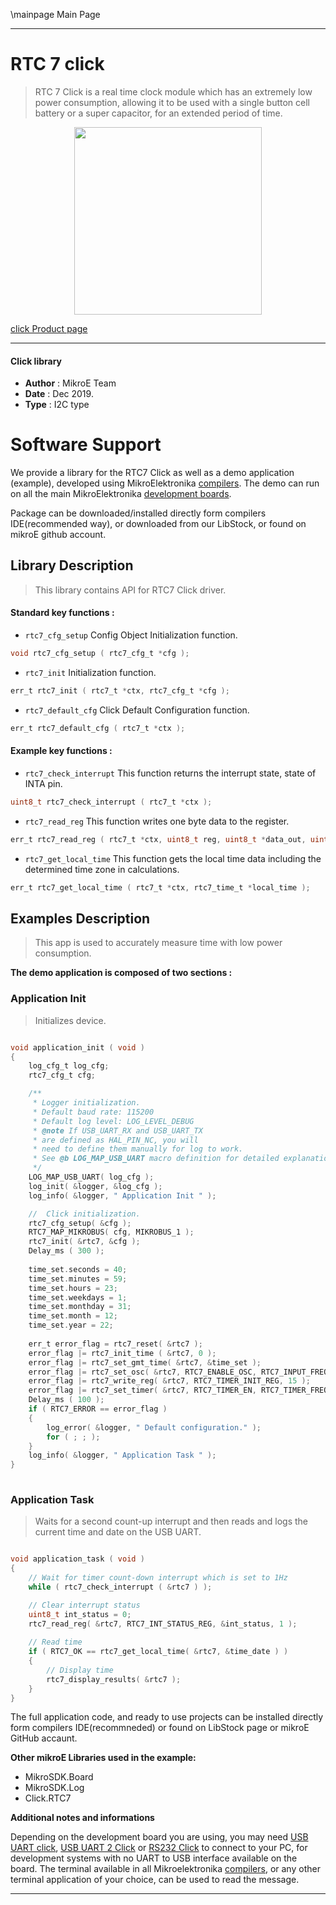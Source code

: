\mainpage Main Page
 
---
# RTC 7 click

> RTC 7 Click is a real time clock module which has an extremely low power consumption, allowing it to be used with a single button cell battery or a super capacitor, for an extended period of time. 

<p align="center">
  <img src="https://download.mikroe.com/images/click_for_ide/rtc7_click.png" height=300px>
</p>

[click Product page](https://www.mikroe.com/rtc-7-click)

---


#### Click library 

- **Author**        : MikroE Team
- **Date**          : Dec 2019.
- **Type**          : I2C type


# Software Support

We provide a library for the RTC7 Click 
as well as a demo application (example), developed using MikroElektronika 
[compilers](https://shop.mikroe.com/compilers). 
The demo can run on all the main MikroElektronika [development boards](https://shop.mikroe.com/development-boards).

Package can be downloaded/installed directly form compilers IDE(recommended way), or downloaded from our LibStock, or found on mikroE github account. 

## Library Description

> This library contains API for RTC7 Click driver.

#### Standard key functions :

- `rtc7_cfg_setup` Config Object Initialization function.
```c
void rtc7_cfg_setup ( rtc7_cfg_t *cfg ); 
```

- `rtc7_init` Initialization function.
```c
err_t rtc7_init ( rtc7_t *ctx, rtc7_cfg_t *cfg );
```

- `rtc7_default_cfg` Click Default Configuration function.
```c
err_t rtc7_default_cfg ( rtc7_t *ctx );
```

#### Example key functions :

- `rtc7_check_interrupt` This function returns the interrupt state, state of INTA pin.
```c
uint8_t rtc7_check_interrupt ( rtc7_t *ctx );
```

- `rtc7_read_reg` This function writes one byte data to the register.
```c
err_t rtc7_read_reg ( rtc7_t *ctx, uint8_t reg, uint8_t *data_out, uint8_t len );
```

- `rtc7_get_local_time` This function gets the local time data including the determined time zone in calculations.
```c
err_t rtc7_get_local_time ( rtc7_t *ctx, rtc7_time_t *local_time );
```

## Examples Description

> This app is used to accurately measure time with low power consumption.

**The demo application is composed of two sections :**

### Application Init 

> Initializes device.

```c

void application_init ( void )
{
    log_cfg_t log_cfg;
    rtc7_cfg_t cfg;

    /** 
     * Logger initialization.
     * Default baud rate: 115200
     * Default log level: LOG_LEVEL_DEBUG
     * @note If USB_UART_RX and USB_UART_TX 
     * are defined as HAL_PIN_NC, you will 
     * need to define them manually for log to work. 
     * See @b LOG_MAP_USB_UART macro definition for detailed explanation.
     */
    LOG_MAP_USB_UART( log_cfg );
    log_init( &logger, &log_cfg );
    log_info( &logger, " Application Init " );

    //  Click initialization.
    rtc7_cfg_setup( &cfg );
    RTC7_MAP_MIKROBUS( cfg, MIKROBUS_1 );
    rtc7_init( &rtc7, &cfg );
    Delay_ms ( 300 );
    
    time_set.seconds = 40;
    time_set.minutes = 59;
    time_set.hours = 23;
    time_set.weekdays = 1;
    time_set.monthday = 31;
    time_set.month = 12;
    time_set.year = 22;
    
    err_t error_flag = rtc7_reset( &rtc7 );
    error_flag |= rtc7_init_time ( &rtc7, 0 );
    error_flag |= rtc7_set_gmt_time( &rtc7, &time_set );
    error_flag |= rtc7_set_osc( &rtc7, RTC7_ENABLE_OSC, RTC7_INPUT_FREQ_32768HZ, RTC7_OUTPUT_FREQ_32768HZ );
    error_flag |= rtc7_write_reg( &rtc7, RTC7_TIMER_INIT_REG, 15 );
    error_flag |= rtc7_set_timer( &rtc7, RTC7_TIMER_EN, RTC7_TIMER_FREQ_16HZ );
    Delay_ms ( 100 );
    if ( RTC7_ERROR == error_flag )
    {
        log_error( &logger, " Default configuration." );
        for ( ; ; );
    }
    log_info( &logger, " Application Task " );
}
  
```

### Application Task

> Waits for a second count-up interrupt and then reads and logs the current time and date on the USB UART.

```c

void application_task ( void )
{
    // Wait for timer count-down interrupt which is set to 1Hz
    while ( rtc7_check_interrupt ( &rtc7 ) );

    // Clear interrupt status
    uint8_t int_status = 0;
    rtc7_read_reg( &rtc7, RTC7_INT_STATUS_REG, &int_status, 1 );
    
    // Read time
    if ( RTC7_OK == rtc7_get_local_time( &rtc7, &time_date ) )
    {
        // Display time
        rtc7_display_results( &rtc7 );
    }
}

```

The full application code, and ready to use projects can be  installed directly form compilers IDE(recommneded) or found on LibStock page or mikroE GitHub accaunt.

**Other mikroE Libraries used in the example:** 

- MikroSDK.Board
- MikroSDK.Log
- Click.RTC7

**Additional notes and informations**

Depending on the development board you are using, you may need 
[USB UART click](https://shop.mikroe.com/usb-uart-click), 
[USB UART 2 Click](https://shop.mikroe.com/usb-uart-2-click) or 
[RS232 Click](https://shop.mikroe.com/rs232-click) to connect to your PC, for 
development systems with no UART to USB interface available on the board. The 
terminal available in all Mikroelektronika 
[compilers](https://shop.mikroe.com/compilers), or any other terminal application 
of your choice, can be used to read the message.



---

